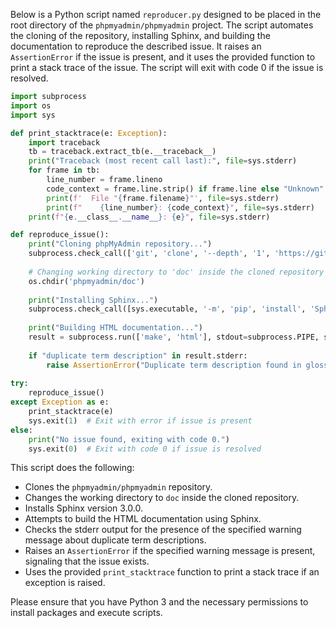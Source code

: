 Below is a Python script named `reproducer.py` designed to be placed in the root directory of the `phpmyadmin/phpmyadmin` project. The script automates the cloning of the repository, installing Sphinx, and building the documentation to reproduce the described issue. It raises an `AssertionError` if the issue is present, and it uses the provided function to print a stack trace of the issue. The script will exit with code 0 if the issue is resolved.

```python
import subprocess
import os
import sys

def print_stacktrace(e: Exception):
    import traceback
    tb = traceback.extract_tb(e.__traceback__)
    print("Traceback (most recent call last):", file=sys.stderr)
    for frame in tb:
        line_number = frame.lineno
        code_context = frame.line.strip() if frame.line else "Unknown"
        print(f'  File "{frame.filename}"', file=sys.stderr)
        print(f"    {line_number}: {code_context}", file=sys.stderr)
    print(f"{e.__class__.__name__}: {e}", file=sys.stderr)

def reproduce_issue():
    print("Cloning phpMyAdmin repository...")
    subprocess.check_call(['git', 'clone', '--depth', '1', 'https://github.com/phpmyadmin/phpmyadmin.git'])
    
    # Changing working directory to 'doc' inside the cloned repository
    os.chdir('phpmyadmin/doc')
    
    print("Installing Sphinx...")
    subprocess.check_call([sys.executable, '-m', 'pip', 'install', 'Sphinx==3.0.0'])
    
    print("Building HTML documentation...")
    result = subprocess.run(['make', 'html'], stdout=subprocess.PIPE, stderr=subprocess.PIPE, text=True)
    
    if "duplicate term description" in result.stderr:
        raise AssertionError("Duplicate term description found in glossary.rst")
    
try:
    reproduce_issue()
except Exception as e:
    print_stacktrace(e)
    sys.exit(1)  # Exit with error if issue is present
else:
    print("No issue found, exiting with code 0.")
    sys.exit(0)  # Exit with code 0 if issue is resolved
```

This script does the following:
- Clones the `phpmyadmin/phpmyadmin` repository.
- Changes the working directory to `doc` inside the cloned repository.
- Installs Sphinx version 3.0.0.
- Attempts to build the HTML documentation using Sphinx.
- Checks the stderr output for the presence of the specified warning message about duplicate term descriptions.
- Raises an `AssertionError` if the specified warning message is present, signaling that the issue exists.
- Uses the provided `print_stacktrace` function to print a stack trace if an exception is raised.

Please ensure that you have Python 3 and the necessary permissions to install packages and execute scripts.